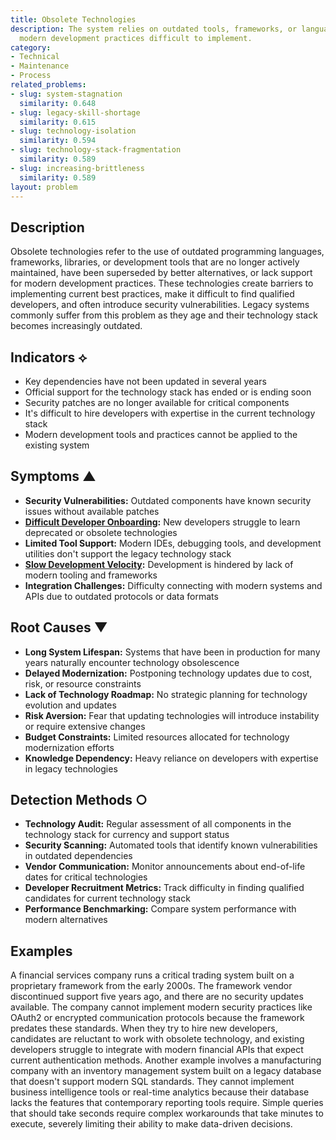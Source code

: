 ```yaml
---
title: Obsolete Technologies
description: The system relies on outdated tools, frameworks, or languages that make
  modern development practices difficult to implement.
category:
- Technical
- Maintenance
- Process
related_problems:
- slug: system-stagnation
  similarity: 0.648
- slug: legacy-skill-shortage
  similarity: 0.615
- slug: technology-isolation
  similarity: 0.594
- slug: technology-stack-fragmentation
  similarity: 0.589
- slug: increasing-brittleness
  similarity: 0.589
layout: problem
---
```


## Description

Obsolete technologies refer to the use of outdated programming languages, frameworks, libraries, or development tools that are no longer actively maintained, have been superseded by better alternatives, or lack support for modern development practices. These technologies create barriers to implementing current best practices, make it difficult to find qualified developers, and often introduce security vulnerabilities. Legacy systems commonly suffer from this problem as they age and their technology stack becomes increasingly outdated.

## Indicators ⟡
- Key dependencies have not been updated in several years
- Official support for the technology stack has ended or is ending soon
- Security patches are no longer available for critical components
- It's difficult to hire developers with expertise in the current technology stack
- Modern development tools and practices cannot be applied to the existing system

## Symptoms ▲
- **Security Vulnerabilities:** Outdated components have known security issues without available patches
- **[Difficult Developer Onboarding](difficult-developer-onboarding.md):** New developers struggle to learn deprecated or obsolete technologies
- **Limited Tool Support:** Modern IDEs, debugging tools, and development utilities don't support the legacy technology stack
- **[Slow Development Velocity](slow-development-velocity.md):** Development is hindered by lack of modern tooling and frameworks
- **Integration Challenges:** Difficulty connecting with modern systems and APIs due to outdated protocols or data formats

## Root Causes ▼
- **Long System Lifespan:** Systems that have been in production for many years naturally encounter technology obsolescence
- **Delayed Modernization:** Postponing technology updates due to cost, risk, or resource constraints
- **Lack of Technology Roadmap:** No strategic planning for technology evolution and updates
- **Risk Aversion:** Fear that updating technologies will introduce instability or require extensive changes
- **Budget Constraints:** Limited resources allocated for technology modernization efforts
- **Knowledge Dependency:** Heavy reliance on developers with expertise in legacy technologies

## Detection Methods ○
- **Technology Audit:** Regular assessment of all components in the technology stack for currency and support status
- **Security Scanning:** Automated tools that identify known vulnerabilities in outdated dependencies
- **Vendor Communication:** Monitor announcements about end-of-life dates for critical technologies
- **Developer Recruitment Metrics:** Track difficulty in finding qualified candidates for current technology stack
- **Performance Benchmarking:** Compare system performance with modern alternatives

## Examples

A financial services company runs a critical trading system built on a proprietary framework from the early 2000s. The framework vendor discontinued support five years ago, and there are no security updates available. The company cannot implement modern security practices like OAuth2 or encrypted communication protocols because the framework predates these standards. When they try to hire new developers, candidates are reluctant to work with obsolete technology, and existing developers struggle to integrate with modern financial APIs that expect current authentication methods. Another example involves a manufacturing company with an inventory management system built on a legacy database that doesn't support modern SQL standards. They cannot implement business intelligence tools or real-time analytics because their database lacks the features that contemporary reporting tools require. Simple queries that should take seconds require complex workarounds that take minutes to execute, severely limiting their ability to make data-driven decisions.